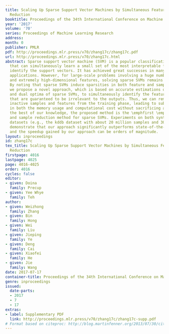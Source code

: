 ```yaml
---
title: Scaling Up Sparse Support Vector Machines by Simultaneous Feature and Sample
  Reduction
booktitle: Proceedings of the 34th International Conference on Machine Learning
year: '2017'
volume: '70'
series: Proceedings of Machine Learning Research
address: 
month: 0
publisher: PMLR
pdf: http://proceedings.mlr.press/v70/zhang17c/zhang17c.pdf
url: http://proceedings.mlr.press/v70/zhang17c.html
abstract: Sparse support vector machine (SVM) is a popular classification technique
  that can simultaneously learn a small set of the most interpretable features and
  identify the support vectors. It has achieved great successes in many real-world
  applications. However, for large-scale problems involving a huge number of samples
  and extremely high-dimensional features, solving sparse SVMs remains challenging.
  By noting that sparse SVMs induce sparsities in both feature and sample spaces,
  we propose a novel approach, which is based on accurate estimations of the primal
  and dual optima of sparse SVMs, to simultaneously identify the features and samples
  that are guaranteed to be irrelevant to the outputs. Thus, we can remove the identified
  inactive samples and features from the training phase, leading to substantial savings
  in both the memory usage and computational cost without sacrificing accuracy. To
  the best of our knowledge, the proposed method is the \emphfirst \emphstatic feature
  and sample reduction method for sparse SVMs. Experiments on both synthetic and real
  datasets (e.g., the kddb dataset with about 20 million samples and 30 million features)
  demonstrate that our approach significantly outperforms state-of-the-art methods
  and the speedup gained by our approach can be orders of magnitude.
layout: inproceedings
id: zhang17c
tex_title: Scaling Up Sparse Support Vector Machines by Simultaneous Feature and Sample
  Reduction
firstpage: 4016
lastpage: 4025
page: 4016-4025
order: 4016
cycles: false
editor:
- given: Doina
  family: Precup
- given: Yee Whye
  family: Teh
author:
- given: Weizhong
  family: Zhang
- given: Bin
  family: Hong
- given: Wei
  family: Liu
- given: Jieping
  family: Ye
- given: Deng
  family: Cai
- given: Xiaofei
  family: He
- given: Jie
  family: Wang
date: 2017-07-17
container-title: Proceedings of the 34th International Conference on Machine Learning
genre: inproceedings
issued:
  date-parts:
  - 2017
  - 7
  - 17
extras:
- label: Supplementary PDF
  link: http://proceedings.mlr.press/v70/zhang17c/zhang17c-supp.pdf
# Format based on citeproc: http://blog.martinfenner.org/2013/07/30/citeproc-yaml-for-bibliographies/
---
```

